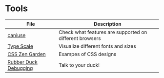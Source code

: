 # Tools

| File               | Description                                      |
|--------------------|--------------------------------------------------|
| [caniuse](https://caniuse.com/) | Check what features are supported on different browsers |
| [Type Scale](https://type-scale.com/) | Visualize different fonts and sizes |
| [CSS Zen Garden](http://www.csszengarden.com/) | Exampes of CSS designs |
| [Rubber Duck Debugging](https://en.wikipedia.org/wiki/Rubber_duck_debugging) | Talk to your duck! |
